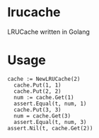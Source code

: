 # lrucache
LRUCache written in Golang
# Usage
    cache := NewLRUCache(2)
	  cache.Put(1, 1)
	  cache.Put(2, 2)
	  num := cache.Get(1)
	  assert.Equal(t, num, 1)
	  cache.Put(3, 3)
	  num = cache.Get(3)
	  assert.Equal(t, num, 3)
    assert.Nil(t, cache.Get(2))
